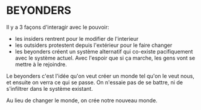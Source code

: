 # BEYONDERS

Il y a 3 façons d'interagir avec le pouvoir:
- les insiders rentrent pour le modifier de l'interieur
- les outsiders protestent depuis l'extérieur pour le faire changer 
- les beyonders créent un système alternatif qui co-existe pacifiquement avec le système actuel. Avec l'espoir que si ça marche, les gens vont se mettre à le rejoindre.

Le beyonders c'est l'idée qu'on veut créer un monde tel qu'on le veut nous, et ensuite on verra ce qui se passe. On n'essaie pas de se battre, ni de s'infiltrer dans le système existant.

Au lieu de changer le monde, on crée notre nouveau monde.
